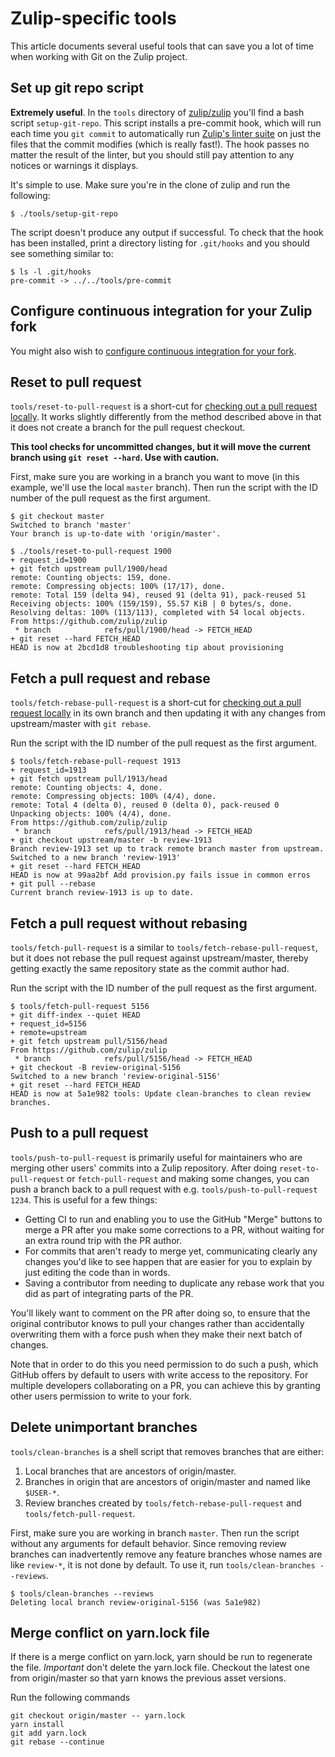 # Zulip-specific tools

This article documents several useful tools that can save you a lot of
time when working with Git on the Zulip project.

## Set up git repo script

**Extremely useful**.  In the `tools` directory of
[zulip/zulip][github-zulip-zulip] you'll find a bash script
`setup-git-repo`. This script installs a pre-commit hook, which will
run each time you `git commit` to automatically run
[Zulip's linter suite](../testing/linters.md) on just the files that
the commit modifies (which is really fast!). The hook passes no matter
the result of the linter, but you should still pay attention to any
notices or warnings it displays.

It's simple to use. Make sure you're in the clone of zulip and run the following:

```
$ ./tools/setup-git-repo
```

The script doesn't produce any output if successful. To check that the hook has
been installed, print a directory listing for `.git/hooks` and you should see
something similar to:

```
$ ls -l .git/hooks
pre-commit -> ../../tools/pre-commit
```

## Configure continuous integration for your Zulip fork

You might also wish to [configure continuous integration for your fork][zulip-git-guide-ci].

## Reset to pull request

`tools/reset-to-pull-request` is a short-cut for [checking out a pull request
locally][zulip-git-guide-fetch-pr]. It works slightly differently from the method
described above in that it does not create a branch for the pull request
checkout.

**This tool checks for uncommitted changes, but it will move the
  current branch using `git reset --hard`.  Use with caution.**

First, make sure you are working in a branch you want to move (in this
example, we'll use the local `master` branch). Then run the script
with the ID number of the pull request as the first argument.

```
$ git checkout master
Switched to branch 'master'
Your branch is up-to-date with 'origin/master'.

$ ./tools/reset-to-pull-request 1900
+ request_id=1900
+ git fetch upstream pull/1900/head
remote: Counting objects: 159, done.
remote: Compressing objects: 100% (17/17), done.
remote: Total 159 (delta 94), reused 91 (delta 91), pack-reused 51
Receiving objects: 100% (159/159), 55.57 KiB | 0 bytes/s, done.
Resolving deltas: 100% (113/113), completed with 54 local objects.
From https://github.com/zulip/zulip
 * branch            refs/pull/1900/head -> FETCH_HEAD
+ git reset --hard FETCH_HEAD
HEAD is now at 2bcd1d8 troubleshooting tip about provisioning
```

## Fetch a pull request and rebase

`tools/fetch-rebase-pull-request` is a short-cut for [checking out a pull
request locally][zulip-git-guide-fetch-pr] in its own branch and then updating it with any
changes from upstream/master with `git rebase`.

Run the script with the ID number of the pull request as the first argument.

```
$ tools/fetch-rebase-pull-request 1913
+ request_id=1913
+ git fetch upstream pull/1913/head
remote: Counting objects: 4, done.
remote: Compressing objects: 100% (4/4), done.
remote: Total 4 (delta 0), reused 0 (delta 0), pack-reused 0
Unpacking objects: 100% (4/4), done.
From https://github.com/zulip/zulip
 * branch            refs/pull/1913/head -> FETCH_HEAD
+ git checkout upstream/master -b review-1913
Branch review-1913 set up to track remote branch master from upstream.
Switched to a new branch 'review-1913'
+ git reset --hard FETCH_HEAD
HEAD is now at 99aa2bf Add provision.py fails issue in common erros
+ git pull --rebase
Current branch review-1913 is up to date.
```

## Fetch a pull request without rebasing

`tools/fetch-pull-request` is a similar to `tools/fetch-rebase-pull-request`, but
it does not rebase the pull request against upstream/master, thereby getting
exactly the same repository state as the commit author had.

Run the script with the ID number of the pull request as the first argument.

```
$ tools/fetch-pull-request 5156
+ git diff-index --quiet HEAD
+ request_id=5156
+ remote=upstream
+ git fetch upstream pull/5156/head
From https://github.com/zulip/zulip
 * branch            refs/pull/5156/head -> FETCH_HEAD
+ git checkout -B review-original-5156
Switched to a new branch 'review-original-5156'
+ git reset --hard FETCH_HEAD
HEAD is now at 5a1e982 tools: Update clean-branches to clean review branches.
```

## Push to a pull request

`tools/push-to-pull-request` is primarily useful for maintainers who
are merging other users' commits into a Zulip repository.  After doing
`reset-to-pull-request` or `fetch-pull-request` and making some
changes, you can push a branch back to a pull request with e.g.
`tools/push-to-pull-request 1234`.  This is useful for a few things:

* Getting CI to run and enabling you to use the GitHub "Merge" buttons
  to merge a PR after you make some corrections to a PR, without
  waiting for an extra round trip with the PR author.
* For commits that aren't ready to merge yet, communicating clearly
  any changes you'd like to see happen that are easier for you to
  explain by just editing the code than in words.
* Saving a contributor from needing to duplicate any rebase work that
  you did as part of integrating parts of the PR.

You'll likely want to comment on the PR after doing so, to ensure that
the original contributor knows to pull your changes rather than
accidentally overwriting them with a force push when they make their
next batch of changes.

Note that in order to do this you need permission to do such a push,
which GitHub offers by default to users with write access to the
repository.  For multiple developers collaborating on a PR, you can
achieve this by granting other users permission to write to your fork.

## Delete unimportant branches

`tools/clean-branches` is a shell script that removes branches that are either:

1. Local branches that are ancestors of origin/master.
2. Branches in origin that are ancestors of origin/master and named like `$USER-*`.
3. Review branches created by `tools/fetch-rebase-pull-request` and `tools/fetch-pull-request`.

First, make sure you are working in branch `master`. Then run the script without any
arguments for default behavior. Since removing review branches can inadvertently remove any
feature branches whose names are like `review-*`, it is not done by default. To
use it, run `tools/clean-branches --reviews`.

```
$ tools/clean-branches --reviews
Deleting local branch review-original-5156 (was 5a1e982)
```

## Merge conflict on yarn.lock file

If there is a merge conflict on yarn.lock, yarn should be run to
regenerate the file. *Important* don't delete the yarn.lock file. Checkout the
latest one from origin/master so that yarn knows the previous asset versions.

Run the following commands
```
git checkout origin/master -- yarn.lock
yarn install
git add yarn.lock
git rebase --continue
```

[github-zulip-zulip]: https://github.com/zulip/zulip/
[zulip-git-guide-fetch-pr]: ../git/collaborate.html#checkout-a-pull-request-locally
[zulip-git-guide-ci]: ../git/cloning.html#step-3-configure-continuous-integration-for-your-fork
